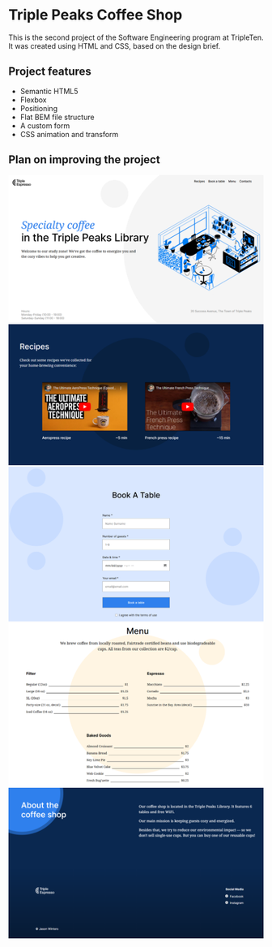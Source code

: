# Triple Peaks Coffee Shop

This is the second project of the Software Engineering program at TripleTen. It was created using HTML and CSS, based on the design brief.

## Project features

- Semantic HTML5
- Flexbox
- Positioning
- Flat BEM file structure
- A custom form
- CSS animation and transform

## Plan on improving the project
![alt text](./README.md.images/Screenshot%202024-06-04%20184055.png)
![alt text](./README.md.images/Screenshot%202024-06-04%20184038.png)
![alt text](./README.md.images/Screenshot%202024-06-04%20184009.png)
![alt text](README.md.images/Screenshot%202024-06-04%20183940.png)
![alt text](./README.md.images/Screenshot%202024-06-04%20183841.png)